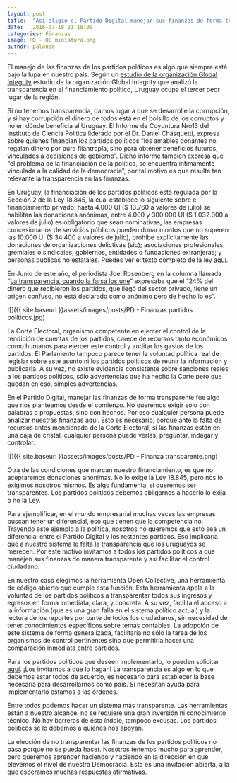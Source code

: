 ```yaml
---
layout: post
title:  "Así eligió el Partido Digital manejar sus finanzas de forma transparente, y está a disposición de todos"
date:   2016-07-18 21:18:00
categories: Finanzas
image: PD - OC miniatura.png
author: palonso
---
```


El manejo de las finanzas de los partidos políticos es algo que siempre está bajo la lupa en nuestro país. Según un [estudio de la organización Global Integrity](https://data.moneypoliticstransparency.org/) estudio de la organización Global Integrity que analizó la transparencia en el financiamiento político, Uruguay ocupa el tercer peor lugar de la región.

Si no tenemos transparencia, damos lugar a que se desarrolle la corrupción, y si hay corrupción el dinero de todos está en el bolsillo de los corruptos y no en dónde beneficia al Uruguay. El Informe de Coyuntura Nro13 del Instituto de Ciencia Política liderado por el Dr. Daniel Chasquetti, expresa sobre quienes financian los partidos políticos “los amables donantes no regalan dinero por pura filantropía, sino para obtener beneficios futuros, vinculados a decisiones de gobierno”. Dicho informe también expresa que “el problema de la financiación de la política, se encuentra íntimamente vinculada a la calidad de la democracia”, por tal motivo es que resulta tan relevante la transparencia en las finanzas.

En Uruguay, la financiación de los partidos políticos está regulada por la Sección 2 de la Ley 18.845, la cual establece lo siguiente sobre el financiamiento privado: 
hasta 4.000 UI ($ 13.760 a valores de julio) se habilitan las donaciones anónimas,
entre 4.000 y 300.000 UI ($ 1.032.000 a valores de julio) es obligatorio que sean nominativas,
las empresas concesionarios de servicios públicos pueden donar montos que no superen las 10.000 UI ($ 34.400 a valores de julio),
prohíbe explícitamente las donaciones de organizaciones delictivas (sic); asociaciones profesionales, gremiales o sindicales; gobiernos, entidades o fundaciones extranjeras; y personas públicas no estatales.
Puedes ver el texto completo de la ley [aquí](https://legislativo.parlamento.gub.uy/temporales/leytemp8639558.htm).

En Junio de este año, el periodista Joel Rosenberg en la columna llamada “[La transparencia, cuando la farsa los une](http://www.180.com.uy/articulo/62858_la-transparencia-cuando-la-farsa-los-une)” expresaba qué el “24% del dinero que recibieron los partidos, que llegó del sector privado, tiene un origen confuso, no está declarado como anónimo pero de hecho lo es”. 

![]({{ site.baseurl }}assets/images/posts/PD - Finanzas partidos políticos.jpg)

La Corte Electoral, organismo competente en ejercer el control de la rendición de cuentas de los partidos, carece de recursos tanto económicos como humanos para ejercer este control y auditar los gastos de los partidos. El Parlamento tampoco parece tener la voluntad política real de legislar sobre este asunto ni los partidos políticos de reunir la información y publicarla. A su vez, no existe evidencia consistente sobre sanciones reales a los partidos políticos, sólo advertencias que ha hecho la Corte pero que quedan en eso, simples advertencias. 

En el Partido Digital, manejar las finanzas de forma transparente fue algo que nos planteamos desde el comienzo. No queremos exigir solo con palabras o propuestas, sino con hechos. Por eso cualquier persona puede analizar nuestras finanzas [aquí](https://opencollective.com/partidodigital). Esto es necesario, porque ante la falta de recursos antes mencionada de la Corte Electoral, si las finanzas están en una caja de cristal, cualquier persona puede verlas, preguntar, indagar y controlar. 

![]({{ site.baseurl }}assets/images/posts/PD - Finanza transparente.png)

Otra de las condiciones que marcan nuestro financiamiento, es que no aceptaremos donaciones anónimas. No lo exige la Ley 18.845, pero nos lo exigimos nosotros mismos. Es algo fundamental si queremos ser transparentes. Los partidos políticos debemos obligarnos a hacerlo lo exija o no la Ley. 

Para ejemplificar, en el mundo empresarial muchas veces las empresas buscan tener un diferencial, eso que tienen que la competencia no. Trayendo este ejemplo a la política, nosotros no queremos que esto sea un diferencial entre el Partido Digital y los restantes partidos. Eso implicaría que a nuestro sistema le falta la transparencia que los uruguayos se merecen. Por este motivo invitamos a todos los partidos políticos a que manejen sus finanzas de manera transparente y así facilitar el control ciudadano. 

En nuestro caso elegimos la herramienta Open Collective, una herramienta de código abierto que cumple esta función. Esta herramienta apela a la voluntad de los partidos políticos a transparentar todos sus ingresos y egresos en forma inmediata, clara, y concreta. A su vez, facilita el acceso a la información (que es una gran falla en el sistema político actual) y la lectura de los reportes por parte de todos los ciudadanos, sin necesidad de tener conocimientos específicos sobre temas contables. La adopción de este sistema de forma generalizada, facilitaría no sólo la tarea de los organismos de control pertinentes sino que permitiría hacer una comparación inmediata entre partidos.

Para los partidos políticos que deseen implementarlo, lo pueden solicitar [aquí](https://opencollective.com/). ¡Los invitamos a que lo hagan! La transparencia es algo en lo que debemos estar todos de acuerdo, es necesario para establecer la base necesaria para desarrollarnos como país. Si necesitan ayuda para implementarlo estamos a las órdenes.

Entre todos podemos hacer un sistema más transparente. Las herramientas están a nuestro alcance, no se requiere una gran inversión ni conocimiento técnico. No hay barreras de ésta índole, tampoco excusas. Los partidos políticos se lo debemos a quienes nos apoyan.

La elección de no transparentar las finanzas de los partidos políticos no pasa porque no se pueda hacer. Nosotros tenemos mucho para aprender, pero queremos aprender haciendo y haciendo en la dirección en que elevemos el nivel de nuestra Democracia. Esta es una invitación abierta, a la que esperamos muchas respuestas afirmativas. 
